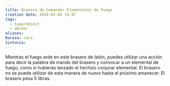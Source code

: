 ```yaml
---
title: Brasero de Comandar Elementales de Fuego
creation date: 2024-03-04 19:47
tags:
  - type/object
  - om/mar
aliases: 
Rareza: raro
Sintonía:
---
```

Mientras el fuego arde en este brasero de latón, puedes utilizar una acción para decir la palabra de mando del brasero y convocar a un elemental de fuego, como si hubieras lanzado el hechizo conjurar elemental. El brasero no se puede utilizar de esta manera de nuevo hasta el próximo amanecer. El brasero pesa 5 libras.